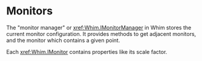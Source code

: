 # Monitors

The "monitor manager" or <xref:Whim.IMonitorManager> in Whim stores the current monitor configuration. It provides methods to get adjacent monitors, and the monitor which contains a given point.

Each <xref:Whim.IMonitor> contains properties like its scale factor.
